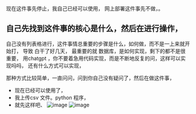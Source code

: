 
现在这件事先停止，我自己已经可以使用，
网上部署这件事先不做，。

## 自己先找到这件事的核心是什么，然后在进行操作，
自己没有列表格进行，这件事情总重要的步骤是什么，如何做，而不是一上来就开始打，
导致 白干了好几天，
    最重要的就  数据库，是如何实现，剩下的都不是很重要，
    用chatgpt ，你不要着急用代码实现，而是不断地反复的问，这样可以实现吗吗，
还有什么方式可以实现，

那种方式比较简单，一直问问，问到你自己没有疑问了，然后在做这件事，

- 现在已经可以使用了，
- 我上传csv 文件。python 程序，
- 就先这样吧、
![image](https://github.com/zhclassmates/Nothing/assets/77722572/564a2a50-9a89-4721-835d-ce55351b6bf3)
![image](image.png)
